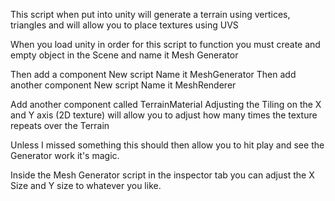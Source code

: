 This script when put into unity will generate a terrain using vertices, triangles and will allow you to place textures using UVS

When you load unity in order for this script to function you must create and empty object in the Scene and name it Mesh Generator

Then add a component
  New script
    Name it MeshGenerator
Then add another component
  New script
    Name it MeshRenderer
    
Add another component called TerrainMaterial
  Adjusting the Tiling on the X and Y axis (2D texture) will allow you to adjust how many times the texture repeats over the Terrain
    
Unless I missed something this should then allow you to hit play and see the Generator work it's magic.

Inside the Mesh Generator script in the inspector tab you can adjust the X Size and Y size to whatever you like.
